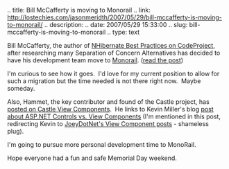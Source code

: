 .. title: Bill McCafferty is moving to Monorail
.. link: http://lostechies.com/jasonmeridth/2007/05/29/bill-mccafferty-is-moving-to-monorail/
.. description: 
.. date: 2007/05/29 15:33:00
.. slug: bill-mccafferty-is-moving-to-monorail
.. type: text


Bill McCafferty, the author of [NHibernate Best Practices on CodeProject](http://www.codeproject.com/aspnet/NHibernateBestPractices.asp), after researching many Separation of Concern Alternatives has decided to have his development team move to [Monorail](http://www.castleproject.org/monorail/index.html). ([read the post](http://devlicio.us/blogs/billy_mccafferty/archive/2007/05/29/concise-introduction-to-castle-monorail.aspx))

I'm curious to see how it goes.  I'd love for my current position to allow for such a migration but the time needed is not there right now.  Maybe someday.

Also, Hammet, the key contributor and found of the Castle project, has [posted on Castle View Components](http://www.google.com/reader/view/).  He links to Kevin Miller's blog [post about ASP.NET Controls vs. View Components](http://blogs.dovetailsoftware.com/blogs/kmiller/archive/2007/05/08/monorail-and-3rd-party-viewcomponents.aspx) (I'm mentioned in this post, redirecting Kevin to [JoeyDotNet's View Component posts](http://joeydotnet.com/blog/category/16.aspx) \- shameless plug).

I'm going to pursue more personal development time to MonoRail.

Hope everyone had a fun and safe Memorial Day weekend.